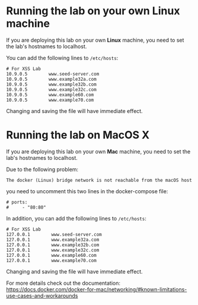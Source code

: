 # Running the lab on your own Linux machine

If you are deploying this lab on your own **Linux** machine, you need to set the lab's hostnames to localhost.

You can add the following lines to `/etc/hosts`:
```
# For XSS Lab
10.9.0.5        www.seed-server.com
10.9.0.5        www.example32a.com
10.9.0.5        www.example32b.com
10.9.0.5        www.example32c.com
10.9.0.5        www.example60.com
10.9.0.5        www.example70.com
```

Changing and saving the file will have immediate effect.

# Running the lab on MacOS X

If you are deploying this lab on your own **Mac** machine, you need to set the lab's hostnames to localhost.

Due to the following problem: 

`The docker (Linux) bridge network is not reachable from the macOS host`

you need to uncomment this two lines in the docker-compose file: 

```
# ports:
#     - "80:80"
```
In addition, you can add the following lines to `/etc/hosts`:
```
# For XSS Lab
127.0.0.1        www.seed-server.com
127.0.0.1        www.example32a.com
127.0.0.1        www.example32b.com
127.0.0.1        www.example32c.com
127.0.0.1        www.example60.com
127.0.0.1        www.example70.com
```
Changing and saving the file will have immediate effect.

For more details check out the documentation: https://docs.docker.com/docker-for-mac/networking/#known-limitations-use-cases-and-workarounds 
